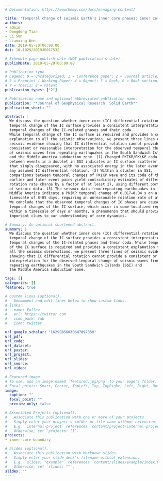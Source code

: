 ```yaml
---
# Documentation: https://wowchemy.com/docs/managing-content/

title: "Temporal change of seismic Earth's inner core phases: inner core differential rotation or temporal change of inner core surface?"
authors:
- admin
- Dongdong Tian
- Li Sun
- Lianxing Wen
date: 2019-05-20T00:00:00
doi: 10.1029/2019JB017532

# Schedule page publish date (NOT publication's date).
publishDate: 2019-05-20T00:00:00

# Publication type.
# Legend: 0 = Uncategorized; 1 = Conference paper; 2 = Journal article;
# 3 = Preprint / Working Paper; 4 = Report; 5 = Book; 6 = Book section;
# 7 = Thesis; 8 = Patent
publication_types: ["2"]

# Publication name and optional abbreviated publication name.
publication: "*Journal of Geophysical Research: Solid Earth*"
publication_short: ""

abstract: |
  We discuss the question whether inner core (IC) differential rotation or
  temporal change of the IC surface provides a consistent interpretation for
  temporal changes of the IC‐related phases and their coda.
  While temporal change of the IC surface is required and provides a consistent
  explanation to all the seismic observations, we present three lines of
  seismic evidence showing that IC differential rotation cannot provide a
  consistent or reasonable interpretation for the observed temporal change
  of seismic waves from repeating earthquakes in the South Sandwich Islands (SSI)
  and the Middle America subduction zone. (1) Changed PKIKP/PKiKP coda
  between events in a doublet in SSI indicates an IC surface scatterer
  that simply disappeared, with no associated energy in the later event for
  any assumed IC differential rotation. (2) Within a cluster in SSI,
  comparisons between temporal changes of PKIKP wave and its coda of the
  earlier and later event pairs yield contradictory estimates of differential
  rotation rate change by a factor of at least 27, using different portions
  of seismic data. (3) The seismic data from repeating earthquakes in
  Middle America indicate a PKiKP temporal change of 0.017–0.04 s on a
  timescale of 8–85 days, requiring an unreasonable rotation rate of at least 8.6°/year.
  We conclude that the observed temporal changes of IC phases are caused by
  temporal changes of the IC surface, which occur in some localized regions
  within a timescale of days or months, a phenomenon that should provide
  important clues to our understanding of core dynamics.

# Summary. An optional shortened abstract.
summary: |
  We discuss the question whether inner core (IC) differential rotation or
  temporal change of the IC surface provides a consistent interpretation for
  temporal changes of the IC‐related phases and their coda. While temporal change
  of the IC surface is required and provides a consistent explanation to
  all the seismic observations, we present three lines of seismic evidence
  showing that IC differential rotation cannot provide a consistent or reasonable
  interpretation for the observed temporal change of seismic waves from
  repeating earthquakes in the South Sandwich Islands (SSI) and
  the Middle America subduction zone.

tags: []
categories: []
featured: true

# Custom links (optional).
#   Uncomment and edit lines below to show custom links.
# links:
# - name: Follow
#   url: https://twitter.com
#   icon_pack: fab
#   icon: twitter

url_google_scholar: "16290856030647897359"
url_pdf:
url_code:
url_dataset:
url_poster:
url_project:
url_slides:
url_source:
url_video:

# Featured image
# To use, add an image named `featured.jpg/png` to your page's folder.
# Focal points: Smart, Center, TopLeft, Top, TopRight, Left, Right, BottomLeft, Bottom, BottomRight.
image:
  caption: ""
  focal_point: ""
  preview_only: false

# Associated Projects (optional).
#   Associate this publication with one or more of your projects.
#   Simply enter your project's folder or file name without extension.
#   E.g. `internal-project` references `content/project/internal-project/index.md`.
#   Otherwise, set `projects: []`.
projects:
- inner-core-boundary

# Slides (optional).
#   Associate this publication with Markdown slides.
#   Simply enter your slide deck's filename without extension.
#   E.g. `slides: "example"` references `content/slides/example/index.md`.
#   Otherwise, set `slides: ""`.
slides: ""
---
```


